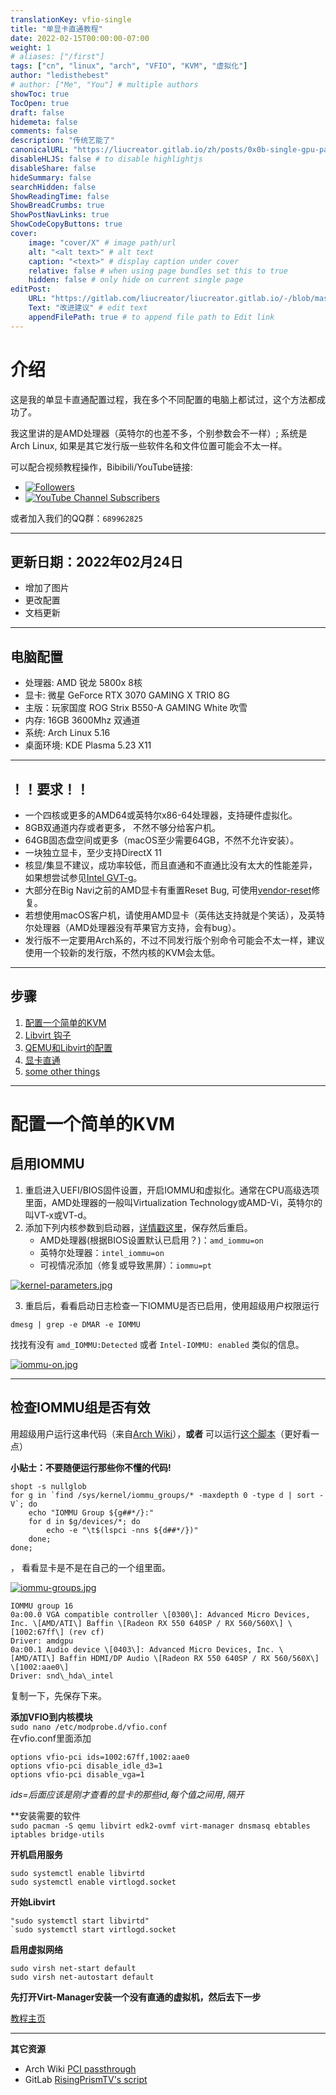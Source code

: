 ```yaml
---
translationKey: vfio-single
title: "单显卡直通教程"
date: 2022-02-15T00:00:00-07:00
weight: 1
# aliases: ["/first"]
tags: ["cn", "linux", "arch", "VFIO", "KVM", "虚拟化"]
author: "ledisthebest"
# author: ["Me", "You"] # multiple authors
showToc: true
TocOpen: true
draft: false
hidemeta: false
comments: false
description: "传统艺能了"
canonicalURL: "https://liucreator.gitlab.io/zh/posts/0x0b-single-gpu-passthrough/readme-cn/"
disableHLJS: false # to disable highlightjs
disableShare: false
hideSummary: false
searchHidden: false
ShowReadingTime: false
ShowBreadCrumbs: true
ShowPostNavLinks: true
ShowCodeCopyButtons: true
cover:
    image: "cover/X" # image path/url
    alt: "<alt text>" # alt text
    caption: "<text>" # display caption under cover
    relative: false # when using page bundles set this to true
    hidden: false # only hide on current single page
editPost:
    URL: "https://gitlab.com/liucreator/liucreator.gitlab.io/-/blob/master/content"
    Text: "改进建议" # edit text
    appendFilePath: true # to append file path to Edit link
---
```


# 介绍
这是我的单显卡直通配置过程，我在多个不同配置的电脑上都试过，这个方法都成功了。

我这里讲的是AMD处理器（英特尔的也差不多，个别参数会不一样）; 系统是Arch Linux, 如果是其它发行版一些软件名和文件位置可能会不太一样。

可以配合视频教程操作，Bibibili/YouTube链接:
- [![Followers](https://bilistats.lonelyion.com/followers?uid=589560036)](https://space.bilibili.com/589560036/channel/seriesdetail?sid=2031728)
- [![YouTube Channel Subscribers](https://img.shields.io/youtube/channel/subscribers/UCKXFTVfYRA8Ho71bAT5tfVA?style=social)](https://www.youtube.com/channel/UCKXFTVfYRA8Ho71bAT5tfVA?sub_confirmation=1)

或者加入我们的QQ群：`689962825`

---

## 更新日期：2022年02月24日

- 增加了图片
- 更改配置
- 文档更新

---

## 电脑配置
- 处理器: AMD 锐龙 5800x 8核
- 显卡: 微星 GeForce RTX 3070 GAMING X TRIO 8G
- 主版：玩家国度 ROG Strix B550-A GAMING White 吹雪
- 内存: 16GB 3600Mhz 双通道
- 系统: Arch Linux 5.16
- 桌面环境: KDE Plasma 5.23 X11

---

## ！！要求！！
- 一个四核或更多的AMD64或英特尔x86-64处理器，支持硬件虚拟化。
- 8GB双通道内存或者更多， 不然不够分给客户机。
- 64GB固态盘空间或更多（macOS至少需要64GB，不然不允许安装）。
- 一块独立显卡，至少支持DirectX 11
- 核显/集显不建议，成功率较低，而且直通和不直通比没有太大的性能差异，如果想尝试参见[Intel GVT-g](https://wiki.archlinux.org/title/Intel_GVT-g)。
- 大部分在Big Navi之前的AMD显卡有重置Reset Bug, 可使用[vendor-reset](https://github.com/gnif/vendor-reset)修复。
- 若想使用macOS客户机，请使用AMD显卡（英伟达支持就是个笑话），及英特尔处理器（AMD处理器没有苹果官方支持，会有bug）。
- 发行版不一定要用Arch系的，不过不同发行版个别命令可能会不太一样，建议使用一个较新的发行版，不然内核的KVM会太低。

---

## 步骤
1. [配置一个简单的KVM](#配置一个简单的KVM)
2. [Libvirt 钩子](../VFIO/Libvirt%20Hooks%20cn.md)
3. [QEMU和Libvirt的配置](../VFIO/Configure%20Libvirt%20cn.md)
4. [显卡直通](../VFIO/Setting%20up%20Passthrough%20cn.md)
5. [some other things](../VFIO/Debugging%20and%20other%20features.md)

---

# 配置一个简单的KVM

## 启用IOMMU
1. 重启进入UEFI/BIOS固件设置，开启IOMMU和虚拟化。通常在CPU高级选项里面，AMD处理器的一般叫Virtualization Technology或AMD-Vi，英特尔的叫VT-x或VT-d。
2. 添加下列内核参数到启动器，[详情戳这里](https://wiki.archlinux.org/title/Kernel_parameters_(%E7%AE%80%E4%BD%93%E4%B8%AD%E6%96%87))，保存然后重启。
    - AMD处理器(根据BIOS设置默认已启用？)：`amd_iommu=on`
    - 英特尔处理器：`intel_iommu=on`
    - 可视情况添加（修复或导致黑屏）：`iommu=pt`

[![kernel-parameters.jpg](/img/0x0B-single-gpu-passthrough/kernel-parameters.jpg "在GRUB里面添加内核参数")](/img/0x0B-single-gpu-passthrough/kernel-parameters.jpg)

3. 重启后，看看启动日志检查一下IOMMU是否已启用，使用超级用户权限运行 
```
dmesg | grep -e DMAR -e IOMMU
```
找找有没有 `amd_IOMMU:Detected` 或者 `Intel-IOMMU: enabled` 类似的信息。

[![iommu-on.jpg](/img/0x0B-single-gpu-passthrough/iommu-on.jpg "IOMMU已启用")](/img/0x0B-single-gpu-passthrough/iommu-on.jpg)

---

## 检查IOMMU组是否有效
用超级用户运行这串代码（来自[Arch Wiki](https://wiki.archlinux.org/title/PCI_passthrough_via_OVMF#Ensuring_that_the_groups_are_valid)），**或者** 可以运行[这个脚本](/files/0x0B-single-gpu-passthrough/iommu.sh)（更好看一点）

**小贴士：不要随便运行那些你不懂的代码!**

```
shopt -s nullglob
for g in `find /sys/kernel/iommu_groups/* -maxdepth 0 -type d | sort -V`; do
    echo "IOMMU Group ${g##*/}:"
    for d in $g/devices/*; do
        echo -e "\t$(lspci -nns ${d##*/})"
    done;
done;
```

，
看看显卡是不是在自己的一个组里面。

[![iommu-groups.jpg](/img/0x0B-single-gpu-passthrough/iommu-groups.jpg "我的IOMMU组")](/img/0x0B-single-gpu-passthrough/iommu-groups.jpg)

```
IOMMU group 16
0a:00.0 VGA compatible controller \[0300\]: Advanced Micro Devices, Inc. \[AMD/ATI\] Baffin \[Radeon RX 550 640SP / RX 560/560X\] \[1002:67ff\] (rev cf)
Driver: amdgpu
0a:00.1 Audio device \[0403\]: Advanced Micro Devices, Inc. \[AMD/ATI\] Baffin HDMI/DP Audio \[Radeon RX 550 640SP / RX 560/560X\] \[1002:aae0\]
Driver: snd\_hda\_intel

```
复制一下，先保存下来。

**添加VFIO到内核模块**<br>
`sudo nano /etc/modprobe.d/vfio.conf`<br>
在vfio.conf里面添加<br>
```
options vfio-pci ids=1002:67ff,1002:aae0
options vfio-pci disable_idle_d3=1
options vfio-pci disable_vga=1
```
*ids=后面应该是刚才查看的显卡的那些id,每个值之间用`,`隔开*


**安装需要的软件<br>
`sudo pacman -S qemu libvirt edk2-ovmf virt-manager dnsmasq ebtables iptables bridge-utils`

**开机启用服务**<br>
```
sudo systemctl enable libvirtd
sudo systemctl enable virtlogd.socket
```

**开始Libvirt**<br>
```
"sudo systemctl start libvirtd"
`sudo systemctl start virtlogd.socket
```

**启用虚拟网络**<br>
```
sudo virsh net-start default
sudo virsh net-autostart default
```

**先打开Virt-Manager安装一个没有直通的虚拟机，然后去下一步**

[教程主页](../README-cn.md)






* * *
**其它资源**
- Arch Wiki [PCI passthrough](https://wiki.archlinux.org/index.php/PCI_passthrough_via_OVMF) 
- GitLab [RisingPrismTV's script](https://gitlab.com/risingprismtv/single-gpu-passthrough)
